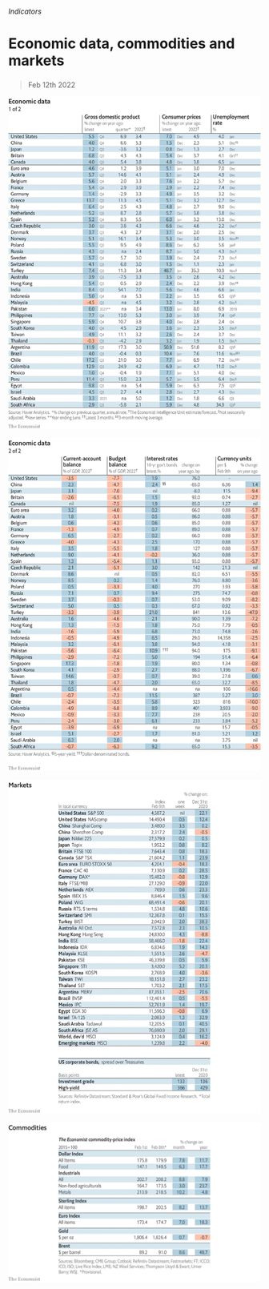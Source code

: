 ###### Indicators

# Economic data, commodities and markets 

#####  

> Feb 12th 2022 

![image](images/20220212_int101.png) 


![image](images/20220212_int102.png) 


![image](images/20220212_int201.png) 


![image](images/20220212_int401.png) 


